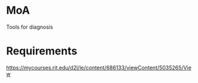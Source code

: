 # MoA
Tools for diagnosis 

# Requirements 
https://mycourses.rit.edu/d2l/le/content/686133/viewContent/5035265/View

